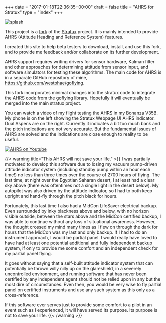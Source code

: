 +++
date = "2017-01-18T22:36:35+00:00"
draft = false
title = "AHRS for Stratux"
type = "index"
+++

![splash](/img/intro-bg.jpg)

This project is a [fork](https://github.com/westphae/stratux) of the [Stratux](https://github.com/cyoung/stratux) project.
It is mainly intended to provide AHRS (Attitude Heading and Reference System) features.

I created this site to help beta testers to download, install, and use this fork, and to provide me feedback and/or collaborate on its further development.

AHRS support requires writing drivers for sensor hardware, Kalman filter and other approaches
for determining attitude from sensor input, and software simulators for testing these algorithms.
The main code for AHRS is in a separate GitHub repository of mine, https://github.com/westphae/goflying.

This fork incorporates minimal changes into the stratux code to integrate the AHRS code from the goflying library.
Hopefully it will eventually be merged into the main stratux project.

You can watch a video of my flight testing the AHRS in my Bonanza V35B.
My phone is on the left showing the Stratux Webpage UI AHRS indicator.
Dual Aspens are on the right.
Currently it indicates a bit too much bank and the pitch indications are not very accurate.
But the fundamental issues of AHRS are solved and the indications are close enough to reality to be useful.

[![AHRS on Youtube](https://img.youtube.com/vi/hbV1bGDzHmw/0.jpg)](https://youtu.be/hbV1bGDzHmw)

{{< warning title="This AHRS will not save your life." >}}
I was partially motivated to develop this software due to losing my vacuum pump-driven attitude indicator system (including standby pump within an hour each time!) no less than three times over the course of 2700 hours of flying.
The last time, at night over the Egyptian Saharan desert, I at least had a clear sky above (there was oftentimes not a single light in the desert below).
My autopilot was also driven by the attitude indicator, so I had to both keep upright and hand-fly through the pitch black for hours.

Fortunately, this last time I also had a MidCon LifeSaver electrical backup.
Even surrounded by inky blackness above and below, with no horizon visible outside, between the stars above and the MidCon certified backup, I was able to continue without any loss of situational awareness.
However, the thought crossed my mind many times as I flew on through the dark for hours that the MidCon was my last and only backup.
If I had to do an instrument approach, I would be partial panel.
I would really have loved to have had at least one potential additional and fully independent backup system, if only to provide me some comfort and an independent check for my partial panel flying.

It goes without saying that a self-built attitude indicator system that can potentially be thrown willy nilly up on the glareshield, in a severely uncontrolled environment, and running software that has never been certified by any independent agent should not be relied upon in any but the most dire of circumstances.
Even then, you would be very wise to fly partial panel on certified instruments and use any such system as this only as a cross-reference.

If this software ever serves just to provide some comfort to a pilot in an event such as I experienced, it will have served its purpose.  Its purpose is not to save your life.
{{< /warning >}}
